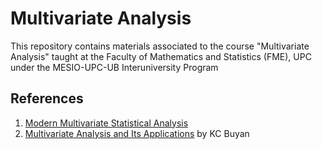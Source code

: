 # Multivariate Analysis
This repository contains materials associated to the course "Multivariate Analysis" taught at the Faculty of Mathematics and Statistics (FME), UPC under the MESIO-UPC-UB Interuniversity Program




## References

1. [Modern Multivariate Statistical Analysis](http://weixingsong.weebly.com/uploads/7/4/3/5/7435707/modern_multivariate_analysis.pdf)
2. [Multivariate Analysis and Its Applications](https://www.amazon.in/Books-K-C-Bhuyan/s?rh=n%3A976389031%2Cp_27%3AK.+C.+Bhuyan) by KC Buyan
